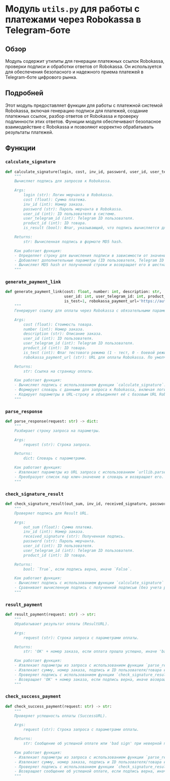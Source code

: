 # Модуль `utils.py` для работы с платежами через Robokassa в Telegram-боте

## Обзор

Модуль содержит утилиты для генерации платежных ссылок Robokassa, проверки подписи и обработки ответов от Robokassa. Он используется для обеспечения безопасного и надежного приема платежей в Telegram-боте цифрового рынка.

## Подробней

Этот модуль предоставляет функции для работы с платежной системой Robokassa, включая генерацию подписи для платежей, создание платежных ссылок, разбор ответов от Robokassa и проверку подлинности этих ответов. Функции модуля обеспечивают безопасное взаимодействие с Robokassa и позволяют корректно обрабатывать результаты платежей.

## Функции

### `calculate_signature`

```python
def calculate_signature(login, cost, inv_id, password, user_id, user_telegram_id, product_id, is_result=False):
    """
    Вычисляет подпись для запросов к Robokassa.

    Args:
        login (str): Логин мерчанта в Robokassa.
        cost (float): Сумма платежа.
        inv_id (int): Номер заказа.
        password (str): Пароль мерчанта в Robokassa.
        user_id (int): ID пользователя в системе.
        user_telegram_id (int): Telegram ID пользователя.
        product_id (int): ID товара.
        is_result (bool): Флаг, указывающий, что подпись вычисляется для Result URL. По умолчанию `False`.

    Returns:
        str: Вычисленная подпись в формате MD5 hash.

    Как работает функция:
    - Определяет строку для вычисления подписи в зависимости от значения `is_result`.
    - Добавляет дополнительные параметры (ID пользователя, Telegram ID пользователя и ID продукта) к строке для вычисления подписи.
    - Вычисляет MD5 hash от полученной строки и возвращает его в шестнадцатеричном формате.
    """
```

### `generate_payment_link`

```python
def generate_payment_link(cost: float, number: int, description: str,
                          user_id: int, user_telegram_id: int, product_id: int,
                          is_test=1, robokassa_payment_url='https://auth.robokassa.ru/Merchant/Index.aspx') -> str:
    """
    Генерирует ссылку для оплаты через Robokassa с обязательными параметрами.

    Args:
        cost (float): Стоимость товара.
        number (int): Номер заказа.
        description (str): Описание заказа.
        user_id (int): ID пользователя.
        user_telegram_id (int): Telegram ID пользователя.
        product_id (int): ID товара.
        is_test (int): Флаг тестового режима (1 - тест, 0 - боевой режим). По умолчанию `1`.
        robokassa_payment_url (str): URL для оплаты Robokassa. По умолчанию 'https://auth.robokassa.ru/Merchant/Index.aspx'.

    Returns:
        str: Ссылка на страницу оплаты.

    Как работает функция:
    - Вычисляет подпись с использованием функции `calculate_signature`.
    - Формирует словарь с данными для запроса к Robokassa, включая логин мерчанта, сумму, номер заказа, описание, подпись, флаг тестового режима и дополнительные параметры.
    - Кодирует параметры в URL-строку и объединяет её с базовым URL Robokassa.
    """
```

### `parse_response`

```python
def parse_response(request: str) -> dict:
    """
    Разбирает строку запроса на параметры.

    Args:
        request (str): Строка запроса.

    Returns:
        dict: Словарь с параметрами.

    Как работает функция:
    - Извлекает параметры из URL запроса с использованием `urllib.parse.urlparse` и `urllib.parse.parse_qsl`.
    - Преобразует список пар ключ-значение в словарь и возвращает его.
    """
```

### `check_signature_result`

```python
def check_signature_result(out_sum, inv_id, received_signature, password, user_id, user_telegram_id, product_id) -> bool:
    """
    Проверяет подпись для Result URL.

    Args:
        out_sum (float): Сумма платежа.
        inv_id (int): Номер заказа.
        received_signature (str): Полученная подпись.
        password (str): Пароль мерчанта.
        user_id (int): ID пользователя.
        user_telegram_id (int): Telegram ID пользователя.
        product_id (int): ID товара.

    Returns:
        bool: `True`, если подпись верна, иначе `False`.

    Как работает функция:
    - Вычисляет подпись с использованием функции `calculate_signature` и флага `is_result=True`.
    - Сравнивает вычисленную подпись с полученной подписью (без учета регистра) и возвращает результат сравнения.
    """
```

### `result_payment`

```python
def result_payment(request: str) -> str:
    """
    Обрабатывает результат оплаты (ResultURL).

    Args:
        request (str): Строка запроса с параметрами оплаты.

    Returns:
        str: 'OK' + номер заказа, если оплата прошла успешно, иначе 'bad sign'.

    Как работает функция:
    - Извлекает параметры из запроса с использованием функции `parse_response`.
    - Извлекает сумму, номер заказа, подпись и ID пользователя/товара из параметров.
    - Проверяет подпись с использованием функции `check_signature_result` и пароля `settings.MRH_PASS_2`.
    - Возвращает 'OK' + номер заказа, если подпись верна, иначе возвращает "bad sign".
    """
```

### `check_success_payment`

```python
def check_success_payment(request: str) -> str:
    """
    Проверяет успешность оплаты (SuccessURL).

    Args:
        request (str): Строка запроса с параметрами оплаты.

    Returns:
        str: Сообщение об успешной оплате или 'bad sign' при неверной подписи.

    Как работает функция:
    - Извлекает параметры из запроса с использованием функции `parse_response`.
    - Извлекает сумму, номер заказа, подпись и ID пользователя/товара из параметров.
    - Проверяет подпись с использованием функции `check_signature_result` и пароля `settings.MRH_PASS_1`.
    - Возвращает сообщение об успешной оплате, если подпись верна, иначе возвращает "bad sign".
    """